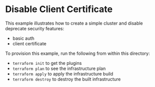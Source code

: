 # Disable Client Certificate

This example illustrates how to create a simple cluster and disable deprecate security features:

* basic auth
* client certificate

[^]: (autogen_docs_start)

[^]: (autogen_docs_end)

To provision this example, run the following from within this directory:
- `terraform init` to get the plugins
- `terraform plan` to see the infrastructure plan
- `terraform apply` to apply the infrastructure build
- `terraform destroy` to destroy the built infrastructure
